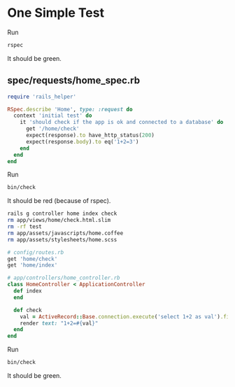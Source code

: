# One Simple Test

Run

```sh
rspec
```

It should be green.

## spec/requests/home_spec.rb

```ruby
require 'rails_helper'

RSpec.describe 'Home', type: :request do
  context 'initial test' do
    it 'should check if the app is ok and connected to a database' do
      get '/home/check'
      expect(response).to have_http_status(200)
      expect(response.body).to eq('1+2=3')
    end
  end
end
```

Run

```sh
bin/check
```

It should be red (because of rspec).

```sh
rails g controller home index check
rm app/views/home/check.html.slim
rm -rf test
rm app/assets/javascripts/home.coffee
rm app/assets/stylesheets/home.scss
```

```ruby
# config/routes.rb
get 'home/check'
get 'home/index'

# app/controllers/home_controller.rb
class HomeController < ApplicationController
  def index
  end

  def check
    val = ActiveRecord::Base.connection.execute('select 1+2 as val').first['val']
    render text: "1+2=#{val}"
  end
end
```

Run

```sh
bin/check
```

It should be green.
